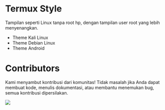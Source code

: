 # Termux Style
Tampilan seperti Linux tanpa root hp, dengan tampilan user root yang lebih menyenangkan.

- Theme Kali Linux
- Theme Debian Linux
- Theme Android

# Contributors
Kami menyambut kontribusi dari komunitas! Tidak masalah jika Anda dapat membuat kode, menulis dokumentasi, atau membantu menemukan bug,
semua kontribusi dipersilakan.

<a href="https://github.com/ryugenxd/Termux-style/graphs/contributors">
  <img src="https://contrib.rocks/image?repo=ryugenxd/Termux-style" />
</a>
